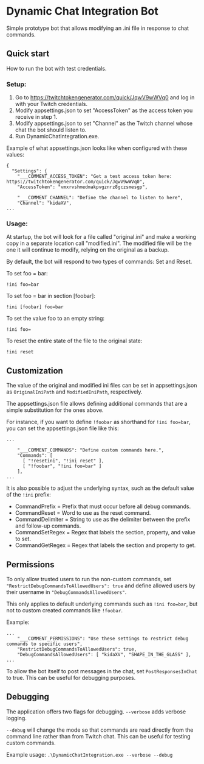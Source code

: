 # Dynamic Chat Integration Bot

Simple prototype bot that allows modifying an .ini file in response to chat commands.

## Quick start

How to run the bot with test credentials.

### Setup:

1. Go to https://twitchtokengenerator.com/quick/JqwV9wWVq0 and log in with your Twitch credentials.
2. Modify appsettings.json to set "AccessToken" as the access token you receive in step 1.
3. Modify appsettings.json to set "Channel" as the Twitch channel whose chat the bot should listen to.
4. Run DynamicChatIntegration.exe.

Example of what appsettings.json looks like when configured with these values:

```
{
  "Settings": {
    "___COMMENT_ACCESS_TOKEN": "Get a test access token here: https://twitchtokengenerator.com/quick/JqwV9wWVq0",
    "AccessToken": "vmxrvshmedmakpvgznrz8gczsmesgp",

    "___COMMENT_CHANNEL": "Define the channel to listen to here",
    "Channel": "kidaXV",
...
```

### Usage:

At startup, the bot will look for a file called "original.ini" and make a working copy in a separate location call "modified.ini". The modified file will be the one it will continue to modify, relying on the original as a backup.

By default, the bot will respond to two types of commands: Set and Reset.

To set foo = bar:

`!ini foo=bar`

To set foo = bar in section [foobar]:

`!ini [foobar] foo=bar`

To set the value foo to an empty string:

`!ini foo=`

To reset the entire state of the file to the original state:

`!ini reset`

## Customization

The value of the original and modified ini files can be set in appsettings.json as `OriginalIniPath` and `ModifiedIniPath`, respectively.

The appsettings.json file allows defining additional commands that are a simple substitution for the ones above.

For instance, if you want to define `!foobar` as shorthand for `!ini foo=bar`, you can set the appsettings.json file like this:

```
...

    "___COMMENT_COMMANDS": "Define custom commands here.",
    "Commands": [
      [ "!resetini", "!ini reset" ],
      [ "!foobar", "!ini foo=bar" ]
    ],
...
```

It is also possible to adjust the underlying syntax, such as the default value of the `!ini` prefix:

 * CommandPrefix = Prefix that must occur before all debug commands.
 * CommandReset = Word to use as the reset command.
 * CommandDelimiter = String to use as the delimiter between the prefix and follow-up commands.
 * CommandSetRegex = Regex that labels the section, property, and value to set.
 * CommandGetRegex = Regex that labels the section and property to get.

## Permissions

To only allow trusted users to run the non-custom commands, set `"RestrictDebugCommandsToAllowedUsers": true` and define allowed users by their username in `"DebugCommandsAllowedUsers"`.

This only applies to default underlying commands such as `!ini foo=bar`, but not to custom created commands like `!foobar`.

Example:
```
...
    "___COMMENT_PERMISSIONS": "Use these settings to restrict debug commands to specific users",
    "RestrictDebugCommandsToAllowedUsers": true,
    "DebugCommandsAllowedUsers": [ "kidaXV", "SHAPE_IN_THE_GLASS" ],
...
```

To allow the bot itself to post messages in the chat, set `PostResponsesInChat` to true. This can be useful for debugging purposes.

## Debugging

The application offers two flags for debugging. `--verbose` adds verbose logging.

`--debug` will change the mode so that commands are read directly from the command line rather than from Twitch chat. This can be useful for testing custom commands.

Example usage: `.\DynamicChatIntegration.exe --verbose --debug`

